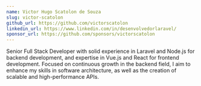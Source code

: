 ```yaml
---
name: Victor Hugo Scatolon de Souza
slug: victor-scatolon
github_url: https://github.com/victorscatolon
linkedin_url: https://www.linkedin.com/in/desenvolvedorlaravel/
sponsor_url: https://github.com/sponsors/victorscatolon
---
```


Senior Full Stack Developer with solid experience in Laravel and Node.js for backend development, and expertise in Vue.js and React for frontend development. Focused on continuous growth in the backend field, I aim to enhance my skills in software architecture, as well as the creation of scalable and high-performance APIs.
